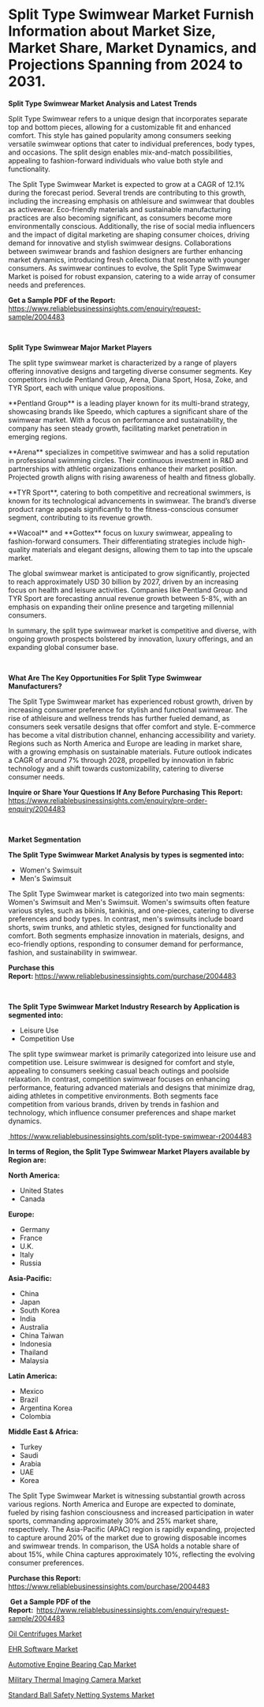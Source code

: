<p><h1>Split Type Swimwear Market Furnish Information about Market Size, Market Share, Market Dynamics, and Projections Spanning from 2024 to 2031.</h1></p><p><strong>Split Type Swimwear Market Analysis and Latest Trends</strong></p>
<p><p>Split Type Swimwear refers to a unique design that incorporates separate top and bottom pieces, allowing for a customizable fit and enhanced comfort. This style has gained popularity among consumers seeking versatile swimwear options that cater to individual preferences, body types, and occasions. The split design enables mix-and-match possibilities, appealing to fashion-forward individuals who value both style and functionality.</p><p>The Split Type Swimwear Market is expected to grow at a CAGR of 12.1% during the forecast period. Several trends are contributing to this growth, including the increasing emphasis on athleisure and swimwear that doubles as activewear. Eco-friendly materials and sustainable manufacturing practices are also becoming significant, as consumers become more environmentally conscious. Additionally, the rise of social media influencers and the impact of digital marketing are shaping consumer choices, driving demand for innovative and stylish swimwear designs. Collaborations between swimwear brands and fashion designers are further enhancing market dynamics, introducing fresh collections that resonate with younger consumers. As swimwear continues to evolve, the Split Type Swimwear Market is poised for robust expansion, catering to a wide array of consumer needs and preferences.</p></p>
<p><strong>Get a Sample PDF of the Report:&nbsp;</strong> <a href="https://www.reliablebusinessinsights.com/enquiry/request-sample/2004483?utm_campaign=1138&utm_medium=2&utm_source=Github&utm_content=ia&utm_term=25102024&utm_id=split-type-swimwear">https://www.reliablebusinessinsights.com/enquiry/request-sample/2004483</a></p>
<p>&nbsp;</p>
<p><strong>Split Type Swimwear Major Market Players</strong></p>
<p><p>The split type swimwear market is characterized by a range of players offering innovative designs and targeting diverse consumer segments. Key competitors include Pentland Group, Arena, Diana Sport, Hosa, Zoke, and TYR Sport, each with unique value propositions. </p><p>**Pentland Group** is a leading player known for its multi-brand strategy, showcasing brands like Speedo, which captures a significant share of the swimwear market. With a focus on performance and sustainability, the company has seen steady growth, facilitating market penetration in emerging regions.</p><p>**Arena** specializes in competitive swimwear and has a solid reputation in professional swimming circles. Their continuous investment in R&D and partnerships with athletic organizations enhance their market position. Projected growth aligns with rising awareness of health and fitness globally.</p><p>**TYR Sport**, catering to both competitive and recreational swimmers, is known for its technological advancements in swimwear. The brand’s diverse product range appeals significantly to the fitness-conscious consumer segment, contributing to its revenue growth.</p><p>**Wacoal** and **Gottex** focus on luxury swimwear, appealing to fashion-forward consumers. Their differentiating strategies include high-quality materials and elegant designs, allowing them to tap into the upscale market.</p><p>The global swimwear market is anticipated to grow significantly, projected to reach approximately USD 30 billion by 2027, driven by an increasing focus on health and leisure activities. Companies like Pentland Group and TYR Sport are forecasting annual revenue growth between 5-8%, with an emphasis on expanding their online presence and targeting millennial consumers.</p><p>In summary, the split type swimwear market is competitive and diverse, with ongoing growth prospects bolstered by innovation, luxury offerings, and an expanding global consumer base.</p></p>
<p>&nbsp;</p>
<p><strong>What Are The Key Opportunities For Split Type Swimwear Manufacturers?</strong></p>
<p><p>The Split Type Swimwear market has experienced robust growth, driven by increasing consumer preference for stylish and functional swimwear. The rise of athleisure and wellness trends has further fueled demand, as consumers seek versatile designs that offer comfort and style. E-commerce has become a vital distribution channel, enhancing accessibility and variety. Regions such as North America and Europe are leading in market share, with a growing emphasis on sustainable materials. Future outlook indicates a CAGR of around 7% through 2028, propelled by innovation in fabric technology and a shift towards customizability, catering to diverse consumer needs.</p></p>
<p><strong>Inquire or Share Your Questions If Any Before Purchasing This Report:</strong> <a href="https://www.reliablebusinessinsights.com/enquiry/pre-order-enquiry/2004483?utm_campaign=1138&utm_medium=2&utm_source=Github&utm_content=ia&utm_term=25102024&utm_id=split-type-swimwear">https://www.reliablebusinessinsights.com/enquiry/pre-order-enquiry/2004483</a></p>
<p>&nbsp;</p>
<p><strong>Market Segmentation</strong></p>
<p><strong>The Split Type Swimwear Market Analysis by types is segmented into:</strong></p>
<p><ul><li>Women's Swimsuit</li><li>Men's Swimsuit</li></ul></p>
<p><p>The Split Type Swimwear market is categorized into two main segments: Women's Swimsuit and Men's Swimsuit. Women's swimsuits often feature various styles, such as bikinis, tankinis, and one-pieces, catering to diverse preferences and body types. In contrast, men's swimsuits include board shorts, swim trunks, and athletic styles, designed for functionality and comfort. Both segments emphasize innovation in materials, designs, and eco-friendly options, responding to consumer demand for performance, fashion, and sustainability in swimwear.</p></p>
<p><strong>Purchase this Report:&nbsp;</strong><a href="https://www.reliablebusinessinsights.com/purchase/2004483?utm_campaign=1138&utm_medium=2&utm_source=Github&utm_content=ia&utm_term=25102024&utm_id=split-type-swimwear">https://www.reliablebusinessinsights.com/purchase/2004483</a></p>
<p>&nbsp;</p>
<p><strong>The Split Type Swimwear Market Industry Research by Application is segmented into:</strong></p>
<p><ul><li>Leisure Use</li><li>Competition Use</li></ul></p>
<p><p>The split type swimwear market is primarily categorized into leisure use and competition use. Leisure swimwear is designed for comfort and style, appealing to consumers seeking casual beach outings and poolside relaxation. In contrast, competition swimwear focuses on enhancing performance, featuring advanced materials and designs that minimize drag, aiding athletes in competitive environments. Both segments face competition from various brands, driven by trends in fashion and technology, which influence consumer preferences and shape market dynamics.</p></p>
<p><a href="https://www.reliablebusinessinsights.com/split-type-swimwear-r2004483?utm_campaign=1138&utm_medium=2&utm_source=Github&utm_content=ia&utm_term=25102024&utm_id=split-type-swimwear">&nbsp;https://www.reliablebusinessinsights.com/split-type-swimwear-r2004483</a></p>
<p><strong>In terms of Region, the Split Type Swimwear Market Players available by Region are:</strong></p>
<p>
    <p> <strong> North America: </strong>
        <ul>
            <li>United States</li>
            <li>Canada</li>
        </ul>
        </p> 
    <p> <strong> Europe: </strong>
        <ul>
            <li>Germany</li>
            <li>France</li>
            <li>U.K.</li>
            <li>Italy</li>
            <li>Russia</li>
        </ul>
        </p> 
    <p> <strong> Asia-Pacific: </strong>
        <ul>
            <li>China</li>
            <li>Japan</li>
            <li>South Korea</li>
            <li>India</li>
            <li>Australia</li>
            <li>China Taiwan</li>
            <li>Indonesia</li>
            <li>Thailand</li>
            <li>Malaysia</li>
        </ul>
        </p> 
    <p> <strong> Latin America: </strong>
        <ul>
            <li>Mexico</li>
            <li>Brazil</li>
            <li>Argentina Korea</li>
            <li>Colombia</li>
        </ul>
        </p> 
    <p> <strong> Middle East & Africa: </strong>
        <ul>
            <li>Turkey</li>
            <li>Saudi</li>
            <li>Arabia</li>
            <li>UAE</li>
            <li>Korea</li>
        </ul>
    </p>
    </p>
<p><p>The Split Type Swimwear Market is witnessing substantial growth across various regions. North America and Europe are expected to dominate, fueled by rising fashion consciousness and increased participation in water sports, commanding approximately 30% and 25% market share, respectively. The Asia-Pacific (APAC) region is rapidly expanding, projected to capture around 20% of the market due to growing disposable incomes and swimwear trends. In comparison, the USA holds a notable share of about 15%, while China captures approximately 10%, reflecting the evolving consumer preferences.</p></p>
<p><strong>Purchase this Report: </strong><a href="https://www.reliablebusinessinsights.com/purchase/2004483?utm_campaign=1138&utm_medium=2&utm_source=Github&utm_content=ia&utm_term=25102024&utm_id=split-type-swimwear">https://www.reliablebusinessinsights.com/purchase/2004483</a></p>
<p>&nbsp;<strong>Get a Sample PDF of the Report:&nbsp;&nbsp;</strong><a href="https://www.reliablebusinessinsights.com/enquiry/request-sample/2004483?utm_campaign=1138&utm_medium=2&utm_source=Github&utm_content=ia&utm_term=25102024&utm_id=split-type-swimwear">https://www.reliablebusinessinsights.com/enquiry/request-sample/2004483</a></p>
<p><strong></strong></p>
<p><p><a href="https://www.linkedin.com/pulse/deep-dive-oil-centrifuges-market-itstrends-segmentation-competitive-cz4qe?utm_campaign=1138&utm_medium=2&utm_source=Github&utm_content=ia&utm_term=25102024&utm_id=split-type-swimwear">Oil Centrifuges Market</a></p><p><a href="https://www.linkedin.com/pulse/global-ehr-software-market-trends-forecasts-strategic-analysis-cfotf?utm_campaign=1138&utm_medium=2&utm_source=Github&utm_content=ia&utm_term=25102024&utm_id=split-type-swimwear">EHR Software Market</a></p><p><a href="https://github.com/maniehilp9ib/Market-Research-Report-List-1/blob/main/automotive-engine-bearing-cap-market.md?utm_campaign=1138&utm_medium=2&utm_source=Github&utm_content=ia&utm_term=25102024&utm_id=split-type-swimwear">Automotive Engine Bearing Cap Market</a></p><p><a href="https://issuu.com/reportprime-2/docs/military-thermal-imaging-camera-mar_8130651399edde?utm_campaign=1138&utm_medium=2&utm_source=Github&utm_content=ia&utm_term=25102024&utm_id=split-type-swimwear">Military Thermal Imaging Camera Market</a></p><p><a href="https://github.com/burdgexaraeqn/Market-Research-Report-List-1/blob/main/standard-ball-safety-netting-systems-market.md?utm_campaign=1138&utm_medium=2&utm_source=Github&utm_content=ia&utm_term=25102024&utm_id=split-type-swimwear">Standard Ball Safety Netting Systems Market</a></p></p>